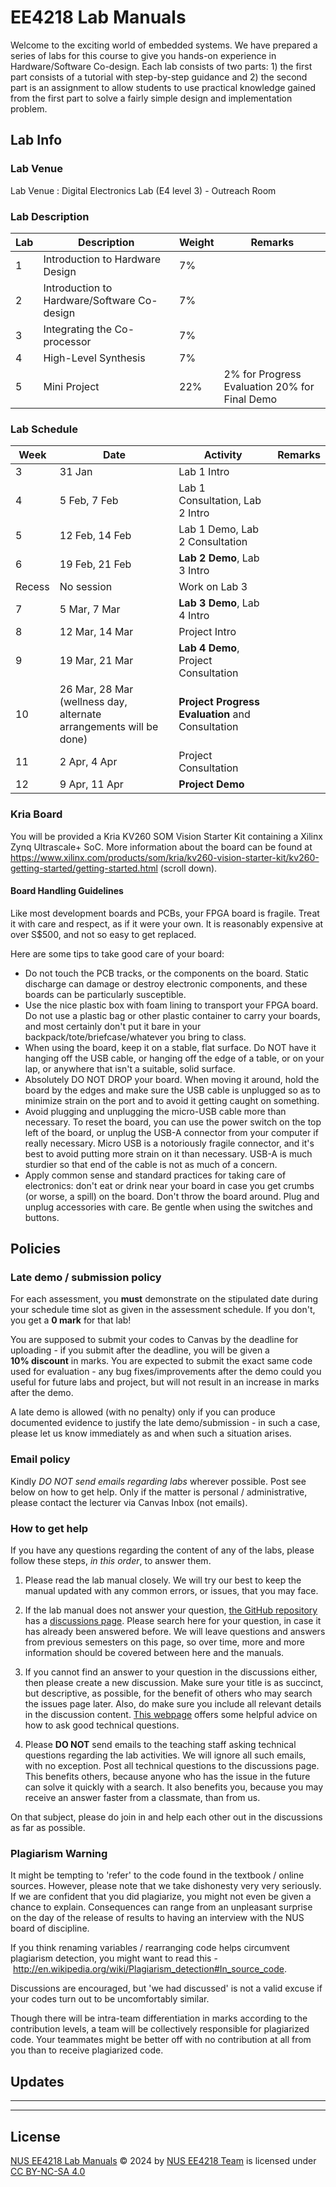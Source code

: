 # EE4218 Lab Manuals

Welcome to the exciting world of embedded systems. We have prepared a series of labs for this course to give you hands-on experience in Hardware/Software Co-design. Each lab consists of two parts: 1) the first part consists of a tutorial with step-by-step guidance and 2) the second part is an assignment to allow students to use practical knowledge gained from the first part to solve a fairly simple design and implementation problem.

## Lab Info

### Lab Venue

Lab Venue : Digital Electronics Lab (E4 level 3)  - Outreach Room

### Lab Description

| Lab | Description | Weight | Remarks |
|-------|---------------|---------------------------------------------------------------|-----------|
| 1 | Introduction to Hardware Design | 7% |  |
| 2 | Introduction to Hardware/Software Co-design | 7% |  |
| 3 | Integrating the Co-processor | 7% |  |
| 4 | High-Level Synthesis | 7% |  |
| 5 | Mini Project | 22% | 2% for Progress Evaluation 20% for Final Demo |

### Lab Schedule

| Week | Date | Activity | Remarks |
|-------|---------------|---------------------------------------------------------------|-----------|
| 3 | 31 Jan | Lab 1 Intro |  |
| 4 | 5 Feb, 7 Feb | Lab 1 Consultation, Lab 2 Intro |  |
| 5 | 12 Feb, 14 Feb | Lab 1 Demo, Lab 2 Consultation |  |
| 6 | 19 Feb, 21 Feb | **Lab 2 Demo**, Lab 3 Intro |  |
| Recess | No session | Work on Lab 3 |  |
| 7 | 5 Mar, 7 Mar | **Lab 3 Demo**, Lab 4 Intro |  |
| 8 | 12 Mar, 14 Mar | Project Intro |  |
| 9 | 19 Mar, 21 Mar | **Lab 4 Demo**, Project Consultation |  |
| 10 | 26 Mar, 28 Mar (wellness day, alternate arrangements will be done) | **Project Progress Evaluation** and Consultation |  |
| 11 | 2 Apr, 4 Apr | Project Consultation |  |
| 12 | 9 Apr, 11 Apr | **Project Demo** |  |

### Kria Board

You will be provided a Kria KV260 SOM Vision Starter Kit containing a Xilinx Zynq Ultrascale+ SoC. More information about the board can be found at <https://www.xilinx.com/products/som/kria/kv260-vision-starter-kit/kv260-getting-started/getting-started.html> (scroll down).

#### Board Handling Guidelines

Like most development boards and PCBs, your FPGA board is fragile. Treat it with care and respect, as if it were your own. It is reasonably expensive at over S$500, and not so easy to get replaced.

Here are some tips to take good care of your board:

* Do not touch the PCB tracks, or the components on the board. Static discharge can damage or destroy electronic components, and these boards can be particularly susceptible.
* Use the nice plastic box with foam lining to transport your FPGA board. Do not use a plastic bag or other plastic container to carry your boards, and most certainly don't put it bare in your backpack/tote/briefcase/whatever you bring to class.
* When using the board, keep it on a stable, flat surface. Do NOT have it hanging off the USB cable, or hanging off the edge of a table, or on your lap, or anywhere that isn't a suitable, solid surface.
* Absolutely DO NOT DROP your board. When moving it around, hold the board by the edges and make sure the USB cable is unplugged so as to minimize strain on the port and to avoid it getting caught on something.
* Avoid plugging and unplugging the micro-USB cable more than necessary. To reset the board, you can use the power switch on the top left of the board, or unplug the USB-A connector from your computer if really necessary. Micro USB is a notoriously fragile connector, and it's best to avoid putting more strain on it than necessary. USB-A is much sturdier so that end of the cable is not as much of a concern.
* Apply common sense and standard practices for taking care of electronics: don't eat or drink near your board in case you get crumbs (or worse, a spill) on the board. Don't throw the board around. Plug and unplug accessories with care. Be gentle when using the switches and buttons.

## Policies

### Late demo / submission policy

For each assessment, you **must** demonstrate on the stipulated date during your schedule time slot as given in the assessment schedule. If you don't, you get a **0 mark** for that lab!

You are supposed to submit your codes to Canvas by the deadline for uploading - if you submit after the deadline, you will be given a **10% discount** in marks. You are expected to submit the exact same code used for evaluation - any bug fixes/improvements after the demo could you useful for future labs and project, but will not result in an increase in marks after the demo.

A late demo is allowed (with no penalty) only if you can produce documented evidence to justify the late demo/submission - in such a case, please let us know immediately as and when such a situation arises.

### Email policy

Kindly *DO NOT send emails regarding labs* wherever possible. Post see below on how to get help. Only if the matter is personal / administrative, please contact the lecturer via Canvas Inbox (not emails).

### How to get help

If you have any questions regarding the content of any of the labs, please follow these steps, *in this order*, to answer them.  

1. Please read the lab manual closely. We will try our best to keep the manual updated with any common errors, or issues, that you may face.

2. If the lab manual does not answer your question, [the GitHub repository](https://github.com/nus-EE4218/labs) has a [discussions page](https://github.com/NUS-EE4218/labs/discussions). Please search here for your question, in case it has already been answered before. We will leave questions and answers from previous semesters on this page, so over time, more and more information should be covered between here and the manuals.

3. If you cannot find an answer to your question in the discussions either, then please create a new discussion. Make sure your title is as succinct, but descriptive, as possible, for the benefit of others who may search the issues page later. Also, do make sure you include all relevant details in the discussion content. [This webpage](https://www.freecodecamp.org/news/how-to-ask-good-technical-questions/) offers some helpful advice on how to ask good technical questions.

4. Please **DO NOT** send emails to the teaching staff asking technical questions regarding the lab activities. We will ignore all such emails, with no exception. Post all technical questions to the discussions page. This benefits others, because anyone who has the issue in the future can solve it quickly with a search. It also benefits you, because you may receive an answer faster from a classmate, than from us.

On that subject, please do join in and help each other out in the discussions as far as possible.

### Plagiarism Warning

It might be tempting to 'refer' to the code found in the textbook / online sources. However, please note that we take dishonesty very very seriously. If we are confident that you did plagiarize, you might not even be given a chance to explain. Consequences can range from an unpleasant surprise on the day of the release of results to having an interview with the NUS board of discipline.

If you think renaming variables / rearranging code helps circumvent plagiarism detection, you might want to read this - <http://en.wikipedia.org/wiki/Plagiarism_detection#In_source_code>.

Discussions are encouraged, but 'we had discussed' is not a valid excuse if your codes turn out to be uncomfortably similar.

Though there will be intra-team differentiation in marks according to the contribution levels, a team will be collectively responsible for plagiarized code. Your teammates might be better off with no contribution at all from you than to receive plagiarized code.

## Updates

------------------------------------

------------------------------------

## License

 [NUS EE4218 Lab Manuals](https://github.com/nus-EE4218/lab-manuals) © 2024 by [NUS EE4218 Team](https://github.com/nus-EE4218) is licensed under [CC BY-NC-SA 4.0](https://creativecommons.org/licenses/by-nc-sa/4.0/?ref=chooser-v1)  
